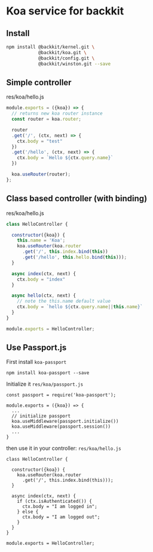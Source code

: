 # Koa service for backkit

## Install

```bash
npm install @backkit/kernel.git \
            @backkit/koa.git \
            @backkit/config.git \
            @backkit/winston.git --save

```

## Simple controller

res/koa/hello.js

```js
module.exports = ({koa}) => {
  // returns new koa router instance
  const router = koa.router;

  router
  .get('/', (ctx, next) => {
    ctx.body = "test"
  })
  .get('/hello', (ctx, next) => {
    ctx.body = `Hello ${ctx.query.name}`
  })

  koa.useRouter(router);
};

```

## Class based controller (with binding)

res/koa/hello.js

```js
class HelloController {

  constructor({koa}) {
    this.name = 'Koa';
    koa.useRouter(koa.router
      .get('/', this.index.bind(this))
      .get('/hello', this.hello.bind(this)));
  }

  async index(ctx, next) {
    ctx.body = "index"
  }

  async hello(ctx, next) {
    // note the this.name default value
    ctx.body = `hello ${ctx.query.name||this.name}`
  }
}

module.exports = HelloController;

```

## Use Passport.js

First install `koa-passport`

```
npm install koa-passport --save
```

Initialize it `res/koa/passport.js`

```
const passport = require('koa-passport');

module.exports = ({koa}) => {
  ...
  // initialize passport
  koa.useMiddleware(passport.initialize())
  koa.useMiddleware(passport.session())
  ...
}
```

then use it in your controller: `res/koa/hello.js`

```
class HelloController {

  constructor({koa}) {
    koa.useRouter(koa.router
      .get('/', this.index.bind(this)));
  }

  async index(ctx, next) {
    if (ctx.isAuthenticated()) {
      ctx.body = "I am logged in";
    } else {
      ctx.body = "I am logged out";
    }
  }
}

module.exports = HelloController;
```
